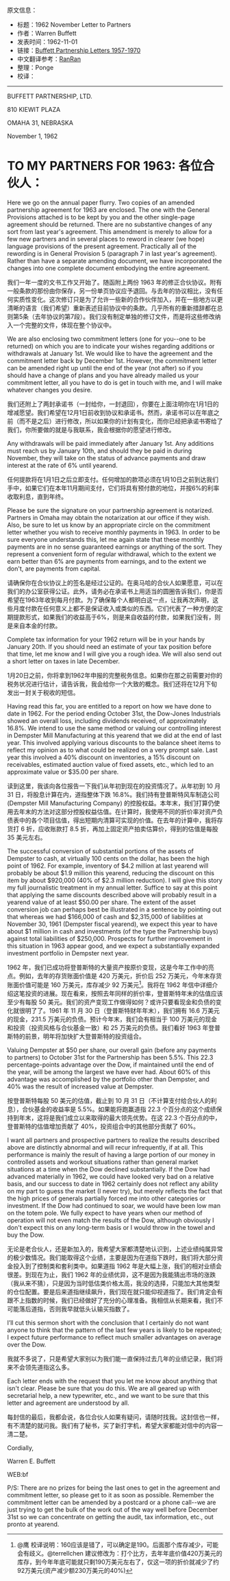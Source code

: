 原文信息：

- 标题：1962 November Letter to Partners
- 作者：Warren Buffett
- 发表时间：1962-11-01
- 链接：[Buffett Partnership Letters 1957-1970](https://theoraclesclassroom.com/wp-content/uploads/2020/05/Buffett-Partnership-Letters-1957-1970-High-Quality.pdf)
- 中文翻译参考：[RanRan](https://xueqiu.com/1173786903/68887992)
- 整理：Ponge
- 校译：

---

BUFFETT PARTNERSHIP, LTD. 

810 KIEWIT PLAZA 

OMAHA 31, NEBRASKA

November 1, 1962

# TO MY PARTNERS FOR 1963: 各位合伙人：  

Here we go on the annual paper flurry. Two copies of an amended partnership agreement for 1963 are enclosed. The one with the General Provisions attached is to be kept by you and the other single-page agreement should be returned. There are no substantive changes of any sort from last year's agreement. This amendment is merely to allow for a few new partners and in several places to reword in clearer (we hope) language provisions of the present agreement. Practically all of the rewording is in General Provision 5 (paragraph 7 in last year's agreement). Rather than have a separate amending document, we have incorporated the changes into one complete document embodying the entire agreement.

我们一年一度的文书工作又开始了。随函附上两份 1963 年的修正合伙协议。附有一般条款的那份由你保存，另一份单页协议应予退回。与去年的协议相比，没有任何实质性变化。这次修订只是为了允许一些新的合作伙伴加入，并在一些地方以更清晰的语言（我们希望）重新表述目前协议中的条款。几乎所有的重新措辞都在总则第5条（去年协议的第7段）。我们没有制定单独的修订文件，而是将这些修改纳入一个完整的文件，体现在整个协议中。

We are also enclosing two commitment letters (one for you--one to be returned) on which you are to indicate your wishes regarding additions or withdrawals at January 1st. We would like to have the agreement and the commitment letter back by December 1st. However, the commitment letter can be amended right up until the end of the year (not after) so if you should have a change of plans and you have already mailed us your commitment letter, all you have to do is get in touch with me, and I will make whatever changes you desire.

我们还附上了两封承诺书（一封给你，一封退回），你要在上面注明你在1月1日的增减愿望。我们希望在12月1日前收到协议和承诺书。然而，承诺书可以在年底之前（而不是之后）进行修改，所以如果你的计划有变化，而你已经把承诺书寄给了我们，你所要做的就是与我联系，我会根据你的愿望进行修改。

Any withdrawals will be paid immediately after January 1st. Any additions must reach us by January 10th, and should they be paid in during November, they will take on the status of advance payments and draw interest at the rate of 6% until yearend.

任何提款将在1月1日之后立即支付。任何增加的款项必须在1月10日之前到达我们手中，如果它们在本年11月期间支付，它们将具有预付款的地位，并按6%的利率收取利息，直到年终。

Please be sure the signature on your partnership agreement is notarized. Partners in Omaha may obtain the notarization at our office if they wish. Also, be sure to let us know by an appropriate circle on the commitment letter whether you wish to receive monthly payments in 1963. In order to be sure everyone understands this, let me again state that these monthly payments are in no sense guaranteed earnings or anything of the sort. They represent a convenient form of regular withdrawal, which to the extent we earn better than 6% are payments from earnings, and to the extent we don't, are payments from capital.

请确保你在合伙协议上的签名是经过公证的。在奥马哈的合伙人如果愿意，可以在我们的办公室获得公证。此外，请务必在承诺书上用适当的圆圈告诉我们，你是否希望在1963年收到每月付款。为了确保每个人都明白这一点，让我再次声明，这些月度付款在任何意义上都不是保证收入或类似的东西。它们代表了一种方便的定期提款形式，如果我们的收益高于6%，则是来自收益的付款，如果我们没有，则是来自本金的付款。

Complete tax information for your 1962 return will be in your hands by January 20th. If you should need an estimate of your tax position before that time, let me know and I will give you a rough idea. We will also send out a short letter on taxes in late December.

1月20日之前，你将拿到1962年申报的完整税务信息。如果你在那之前需要对你的税务状况进行估计，请告诉我，我会给你一个大致的概念。我们还将在12月下旬发出一封关于税收的短信。

Having read this far, you are entitled to a report on how we have done to date in 1962. For the period ending October 31st, the Dow-Jones Industrials showed an overall loss, including dividends received, of approximately 16.8%. We intend to use the same method or valuing our controlling interest in Dempster Mill Manufacturing at this yearend that we did at the end of last year. This involved applying various discounts to the balance sheet items to reflect my opinion as to what could be realized on a very prompt sale. Last year this involved a 40% discount on inventories, a 15% discount on receivables, estimated auction value of fixed assets, etc., which led to an approximate value or $35.00 per share.

读到这里，我该向各位报告一下我们从年初到现在的投资情况了。从年初到 10 月 31 日，将股息计算在内，道指整体下跌 16.8%。我们持有登普斯特风车制造公司 (Dempster Mill Manufacturing Company) 的控股权益。本年末，我们打算仍使用去年末的方法对这部分控股权益估值。在计算时，我使用不同的折价率对资产负债表中的各个项目估值，得出短期内清算可实现的价值。在去年的计算中，我将存货打 6 折，应收账款打 8.5 折，再加上固定资产拍卖估算价，得到的估值是每股 35 美元左右。  

The successful conversion of substantial portions of the assets of Dempster to cash, at virtually 100 cents on the dollar, has been the high point of 1962. For example, inventory of $4.2 million at last yearend will probably be about $1.9 million this yearend, reducing the discount on this item by about $920,000 (40% of $2.3 million reduction). I will give this story my full journalistic treatment in my annual letter. Suffice to say at this point that applying the same discounts described above will probably result in a yearend value of at least $50.00 per share. The extent of the asset conversion job can perhaps best be illustrated in a sentence by pointing out that whereas we had $166,000 of cash and $2,315,000 of liabilities at November 30, 1961 (Dempster fiscal yearend), we expect this year to have about $1 million in cash and investments (of the type the Partnership buys) against total liabilities of $250,000. Prospects for further improvement in this situation in 1963 appear good, and we expect a substantially expanded investment portfolio in Dempster next year.

1962 年，我们已成功将登普斯特的大量资产按原价变现，这是今年工作中的亮点。例如，去年的存货账面价值是 420 万美元，折价后 252 万美元，今年末存货账面价值可能是 160 万美元，库存减少 92 万美元[^1]。我将在 1962 年信中详细介绍这笔投资的进展。现在看来，按照去年同样的折价率，登普斯特年末的估值应该至少有每股 50 美元。我们的资产变现工作做得如何？或许只要看现金和负债的变化就很明了了。1961 年 11 月 30 日（登普斯特财年年末），我们拥有 16.6 万美元的现金，231.5 万美元的负债。预计今年末，我们会有相当于 100 万美元的现金和投资（投资风格与合伙基金一致）和 25 万美元的负债。我们看好 1963 年登普斯特的前景，明年将加快扩大登普斯特的投资组合。  

Valuing Dempster at $50 per share, our overall gain (before any payments to partners) to October 31st for the Partnership has been 5.5%. This 22.3 percentage-points advantage over the Dow, if maintained until the end of the year, will be among the largest we have ever had. About 60% of this advantage was accomplished by the portfolio other than Dempster, and 40% was the result of increased value at Dempster.

按登普斯特每股 50 美元的估值，截止到 10 月 31 日（不计算支付给合伙人的利息），合伙基金的收益率是 5.5%。如果能将跑赢道指 22.3 个百分点的这个成绩保持到年末，这将是我们成立以来取得的最大领先优势。在这 22.3 个百分点的中，登普斯特的估值增加贡献了 40%，投资组合中的其他部分贡献了 60%。  

I want all partners and prospective partners to realize the results described above are distinctly abnormal and will recur infrequently, if at all. This performance is mainly the result of having a large portion of our money in controlled assets and workout situations rather than general market situations at a time when the Dow declined substantially. If the Dow had advanced materially in 1962, we could have looked very bad on a relative basis, and our success to date in 1962 certainly does not reflect any ability on my part to guess the market (I never try), but merely reflects the fact that the high prices of generals partially forced me into other categories or investment. If the Dow had continued to soar, we would have been low man on the totem pole. We fully expect to have years when our method of operation will not even match the results of the Dow, although obviously I don't expect this on any long-term basis or I would throw in the towel and buy the Dow.

无论是老合伙人，还是新加入的，我希望大家都清楚地认识到，上述业绩纯属异常的极少数情况。我们能取得这个业绩，主要是因为在道指下跌时，我们将大部分资金投入到了控制类和套利类中。如果道指 1962 年是大幅上涨，我们的相对业绩会很差。到现在为止，我们 1962 年的业绩优异，这不是因为我能猜出市场的涨跌（我从来不猜），只是因为当时低估类价格太高，我没的选择，只能加大其他类型的仓位配置。要是后来道指继续飙升，我们现在就只能仰视道指了。我们肯定会有跟不上指数的时候，我们已经做好了充分的心理准备。我相信从长期来看，我们不可能落后道指，否则我早就低头认输买指数了。 

I’ll cut this sermon short with the conclusion that I certainly do not want anyone to think that the pattern of the last few years is likely to be repeated; I expect future performance to reflect much smaller advantages on average over the Dow.

我就不多说了，只是希望大家别以为我们能一直保持过去几年的业绩记录，我们将来不会领先道指这么多。

Each letter ends with the request that you let me know about anything that isn't clear. Please be sure that you do this. We are all geared up with secretarial help, a new typewriter, etc., and we want to be sure that this letter and agreement are understood by all.

每封信的最后，我都会说，各位合伙人如果有疑问，请随时找我。这封信也一样，有不清楚的就问我。我们有了秘书，买了新打字机，希望大家都能对信中的内容一清二楚。  

Cordially,

Warren E. Buffett

WEB:bf

P/S: There are no prizes for being the last ones to get in the agreement and commitment letter, so please get to it as soon as possible. Remember the commitment letter can be amended by a postcard or a phone call--we are just trying to get the bulk of the work out of the way well before December 31st so we can concentrate on getting the audit, tax information, etc., out pronto at yearend.


[^1]: @鹰 校译说明：160应该是错了，可以确定是190。后面那个库存减少，可能会有歧义。@terrellchen 建议修改为：打个比方，去年年底价值420万美元的库存，到今年年底可能就只剩190万美元左右了，仅这一项的折价就减少了约92万美元(资产减少额230万美元的40%)